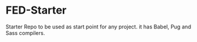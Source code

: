 # FED-Starter
Starter Repo to be used as start point for any project. it has Babel, Pug and Sass compilers.
